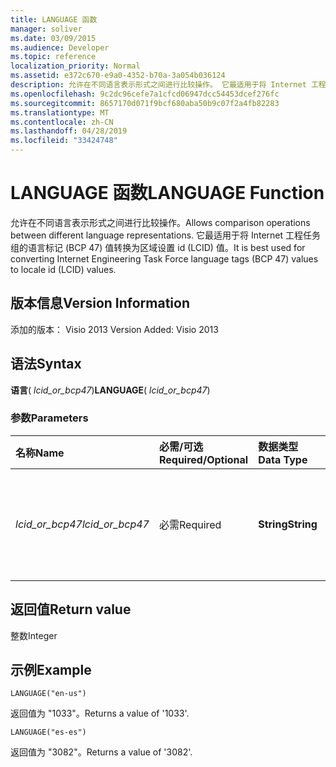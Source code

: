 ```yaml
---
title: LANGUAGE 函数
manager: soliver
ms.date: 03/09/2015
ms.audience: Developer
ms.topic: reference
localization_priority: Normal
ms.assetid: e372c670-e9a0-4352-b70a-3a054b036124
description: 允许在不同语言表示形式之间进行比较操作。 它最适用于将 Internet 工程任务组的语言标记 (BCP 47) 值转换为区域设置 id (LCID) 值。
ms.openlocfilehash: 9c2dc96cefe7a1cfcd06947dcc54453dcef276fc
ms.sourcegitcommit: 8657170d071f9bcf680aba50b9c07f2a4fb82283
ms.translationtype: MT
ms.contentlocale: zh-CN
ms.lasthandoff: 04/28/2019
ms.locfileid: "33424748"
---
```

# <a name="language-function"></a><span data-ttu-id="4798b-104">LANGUAGE 函数</span><span class="sxs-lookup"><span data-stu-id="4798b-104">LANGUAGE Function</span></span>

<span data-ttu-id="4798b-105">允许在不同语言表示形式之间进行比较操作。</span><span class="sxs-lookup"><span data-stu-id="4798b-105">Allows comparison operations between different language representations.</span></span> <span data-ttu-id="4798b-106">它最适用于将 Internet 工程任务组的语言标记 (BCP 47) 值转换为区域设置 id (LCID) 值。</span><span class="sxs-lookup"><span data-stu-id="4798b-106">It is best used for converting Internet Engineering Task Force language tags (BCP 47) values to locale id (LCID) values.</span></span>
  
## <a name="version-information"></a><span data-ttu-id="4798b-107">版本信息</span><span class="sxs-lookup"><span data-stu-id="4798b-107">Version Information</span></span>

<span data-ttu-id="4798b-108">添加的版本： Visio 2013
</span><span class="sxs-lookup"><span data-stu-id="4798b-108">Version Added: Visio 2013</span></span> 
  
## <a name="syntax"></a><span data-ttu-id="4798b-109">语法</span><span class="sxs-lookup"><span data-stu-id="4798b-109">Syntax</span></span>

 <span data-ttu-id="4798b-110">**语言**( _lcid_or_bcp47_)</span><span class="sxs-lookup"><span data-stu-id="4798b-110">**LANGUAGE**( _lcid_or_bcp47_)</span></span>
  
### <a name="parameters"></a><span data-ttu-id="4798b-111">参数</span><span class="sxs-lookup"><span data-stu-id="4798b-111">Parameters</span></span>

|<span data-ttu-id="4798b-112">**名称**</span><span class="sxs-lookup"><span data-stu-id="4798b-112">**Name**</span></span>|<span data-ttu-id="4798b-113">**必需/可选**</span><span class="sxs-lookup"><span data-stu-id="4798b-113">**Required/Optional**</span></span>|<span data-ttu-id="4798b-114">**数据类型**</span><span class="sxs-lookup"><span data-stu-id="4798b-114">**Data Type**</span></span>|<span data-ttu-id="4798b-115">**说明**</span><span class="sxs-lookup"><span data-stu-id="4798b-115">**Description**</span></span>|
|:-----|:-----|:-----|:-----|
| <span data-ttu-id="4798b-116">_lcid_or_bcp47_</span><span class="sxs-lookup"><span data-stu-id="4798b-116">_lcid_or_bcp47_</span></span> <br/> |<span data-ttu-id="4798b-117">必需</span><span class="sxs-lookup"><span data-stu-id="4798b-117">Required</span></span>  <br/> |<span data-ttu-id="4798b-118">**String**</span><span class="sxs-lookup"><span data-stu-id="4798b-118">**String**</span></span> <br/> |<span data-ttu-id="4798b-119">语言的 LCID 或 BCP 47 值。</span><span class="sxs-lookup"><span data-stu-id="4798b-119">The LCID or BCP 47 value for the language.</span></span>  <br/> |
   
## <a name="return-value"></a><span data-ttu-id="4798b-120">返回值</span><span class="sxs-lookup"><span data-stu-id="4798b-120">Return value</span></span>

<span data-ttu-id="4798b-121">整数</span><span class="sxs-lookup"><span data-stu-id="4798b-121">Integer</span></span>
  
## <a name="example"></a><span data-ttu-id="4798b-122">示例</span><span class="sxs-lookup"><span data-stu-id="4798b-122">Example</span></span>

 `LANGUAGE("en-us")`
  
<span data-ttu-id="4798b-123">返回值为 "1033"。</span><span class="sxs-lookup"><span data-stu-id="4798b-123">Returns a value of '1033'.</span></span>
  
 `LANGUAGE("es-es")`
  
<span data-ttu-id="4798b-124">返回值为 "3082"。</span><span class="sxs-lookup"><span data-stu-id="4798b-124">Returns a value of '3082'.</span></span>
  

